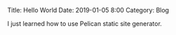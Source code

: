 Title: Hello World
Date: 2019-01-05 8:00
Category: Blog

I just learned how to use Pelican static site generator.
